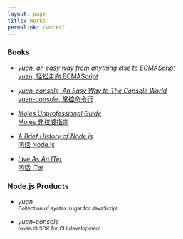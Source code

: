 ```yaml
---
layout: page
title: Works
permalink: /works/
---
```


### Books

*   [
        *yuan, an easy way from anything else to ECMAScript*  
        yuan, 轻松走向 ECMAScript
    ](https://www.gitbook.com/book/youngoat/ecmascript-yuan/details)

*   [
        *yuan-console, An Easy Way to The Console World*  
        yuan-console, 掌控命令行
    ](https://www.gitbook.com/book/youngoat/nodejs-yuan-console/details)

*   [
        *Moles Unprofessional Guide*   
        Moles 非权威指南
    ](https://www.gitbook.com/book/youngoat/moles-unprofessional-guide/details)

*	[
		*A Brief History of Node.js*  
		闲话 Node.js
	](https://youngoat.gitbooks.io/a-brief-history-of-node-js/details)

*	[
		*Live As An ITer*  
		闲话 ITer
	](https://www.gitbook.com/book/youngoat/live-as-an-iter/details)


### Node.js Products

*   *yuan*  
    <small>Collection of syntax sugar for JavaScript</small>

*   *yuan-console*  
    <small>NodeJS SDK for CLI development</small>
